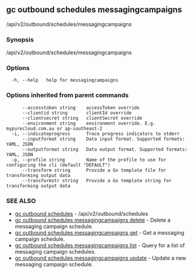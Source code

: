 ## gc outbound schedules messagingcampaigns

/api/v2/outbound/schedules/messagingcampaigns

### Synopsis

/api/v2/outbound/schedules/messagingcampaigns

### Options

```
  -h, --help   help for messagingcampaigns
```

### Options inherited from parent commands

```
      --accesstoken string    accessToken override
      --clientid string       clientId override
      --clientsecret string   clientSecret override
      --environment string    environment override. E.g. mypurecloud.com.au or ap-southeast-2
  -i, --indicateprogress      Trace progress indicators to stderr
      --inputformat string    Data input format. Supported formats: YAML, JSON
      --outputformat string   Data output format. Supported formats: YAML, JSON
  -p, --profile string        Name of the profile to use for configuring the cli (default "DEFAULT")
      --transform string      Provide a Go template file for transforming output data
      --transformstr string   Provide a Go template string for transforming output data
```

### SEE ALSO

* [gc outbound schedules](gc_outbound_schedules.html)	 - /api/v2/outbound/schedules
* [gc outbound schedules messagingcampaigns delete](gc_outbound_schedules_messagingcampaigns_delete.html)	 - Delete a messaging campaign schedule.
* [gc outbound schedules messagingcampaigns get](gc_outbound_schedules_messagingcampaigns_get.html)	 - Get a messaging campaign schedule.
* [gc outbound schedules messagingcampaigns list](gc_outbound_schedules_messagingcampaigns_list.html)	 - Query for a list of messaging campaign schedules.
* [gc outbound schedules messagingcampaigns update](gc_outbound_schedules_messagingcampaigns_update.html)	 - Update a new messaging campaign schedule.


